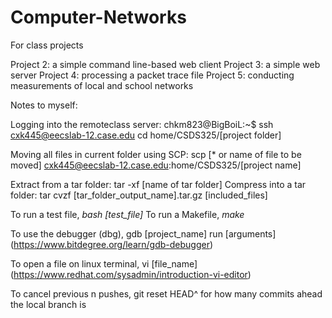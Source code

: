 # Computer-Networks
For class projects

Project 2: a simple command line-based web client
Project 3: a simple web server
Project 4: processing a packet trace file
Project 5: conducting measurements of local and school networks

Notes to myself:

Logging into the remoteclass server:
chkm823@BigBoiL:~$ ssh cxk445@eecslab-12.case.edu
cd home/CSDS325/[project folder]

Moving all files in current folder using SCP:
scp [* or name of file to be moved] cxk445@eecslab-12.case.edu:home/CSDS325/[project name]

Extract from a tar folder:
tar -xf [name of tar folder]
Compress into a tar folder:
tar cvzf [tar_folder_output_name].tar.gz [included_files]

To run a test file, _bash [test_file]_
To run a Makefile, _make_

To use the debugger (dbg), 
gdb [project_name]
run [arguments]
(https://www.bitdegree.org/learn/gdb-debugger)

To open a file on linux terminal,
vi [file_name]
(https://www.redhat.com/sysadmin/introduction-vi-editor)

To cancel previous n pushes,
git reset HEAD^ 
for how many commits ahead the local branch is
